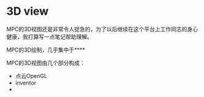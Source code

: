 # 3D view

MPC的3D视图还是非常令人捉急的，为了以后继续在这个平台上工作同志的身心健康，我打算写一点笔记帮助理解。

MPC的3D绘制，几乎集中于****

MPC的3D视图由几个部分构成：
* 点云OpenGL
* inventor
*
